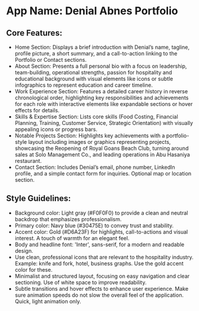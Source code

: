 # **App Name**: Denial Abnes Portfolio

## Core Features:

- Home Section: Displays a brief introduction with Denial’s name, tagline, profile picture, a short summary, and a call-to-action linking to the Portfolio or Contact sections.
- About Section: Presents a full personal bio with a focus on leadership, team-building, operational strengths, passion for hospitality and educational background with visual elements like icons or subtle infographics to represent education and career timeline.
- Work Experience Section: Features a detailed career history in reverse chronological order, highlighting key responsibilities and achievements for each role with interactive elements like expandable sections or hover effects for details.
- Skills & Expertise Section: Lists core skills (Food Costing, Financial Planning, Training, Customer Service, Strategic Orientation) with visually appealing icons or progress bars.
- Notable Projects Section: Highlights key achievements with a portfolio-style layout including images or graphics representing projects, showcasing the Reopening of Royal Goans Beach Club, turning around sales at Solo Management Co., and leading operations in Abu Hasaniya restaurant.
- Contact Section: Includes Denial’s email, phone number, LinkedIn profile, and a simple contact form for inquiries. Optional map or location section.

## Style Guidelines:

- Background color: Light gray (#F0F0F0) to provide a clean and neutral backdrop that emphasizes professionalism.
- Primary color: Navy blue (#30475E) to convey trust and stability.
- Accent color: Gold (#D6A23F) for highlights, call-to-actions and visual interest. A touch of warmth for an elegant feel.
- Body and headline font: 'Inter', sans-serif, for a modern and readable design.
- Use clean, professional icons that are relevant to the hospitality industry. Example: knife and fork, hotel, business graphs. Use the gold accent color for these.
- Minimalist and structured layout, focusing on easy navigation and clear sectioning. Use of white space to improve readability.
- Subtle transitions and hover effects to enhance user experience. Make sure animation speeds do not slow the overall feel of the application. Quick, light animation only.